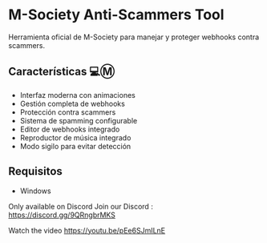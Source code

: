 # M-Society Anti-Scammers Tool

Herramienta oficial de M-Society para manejar y proteger webhooks contra scammers.

## Características 💻Ⓜ️
- Interfaz moderna con animaciones
- Gestión completa de webhooks
- Protección contra scammers
- Sistema de spamming configurable
- Editor de webhooks integrado
- Reproductor de música integrado
- Modo sigilo para evitar detección

## Requisitos
- Windows

Only available on Discord
Join our Discord : https://discord.gg/9QRngbrMKS

Watch the video 
https://youtu.be/pEe6SJmILnE
